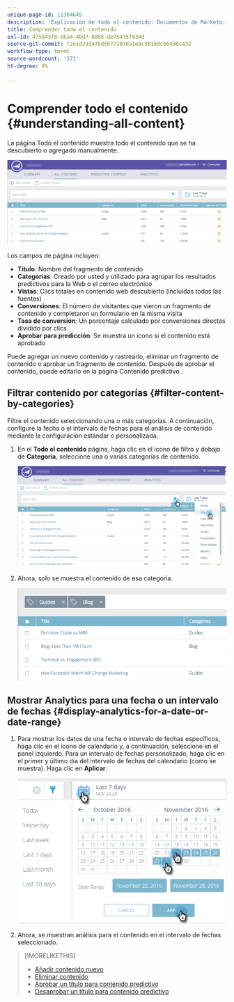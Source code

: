 ```yaml
---
unique-page-id: 11384645
description: 'Explicación de todo el contenido: Documentos de Marketo: Documentación del producto'
title: Comprender todo el contenido
exl-id: 475943f0-bba4-4bd7-8808-de75475f934d
source-git-commit: 72e1d29347bd5b77107da1e9c30169cb6490c432
workflow-type: tm+mt
source-wordcount: '271'
ht-degree: 0%

---
```


# Comprender todo el contenido {#understanding-all-content}

La página Todo el contenido muestra todo el contenido que se ha descubierto o agregado manualmente.

![](assets/image2017-10-3-9-3a4-3a56.png)

Los campos de página incluyen:

* **Título**: Nombre del fragmento de contenido
* **Categorías**: Creado por usted y utilizado para agrupar los resultados predictivos para la Web o el correo electrónico
* **Vistas**: Clics totales en contenido web descubierto (incluidas todas las fuentes)
* **Conversiones**: El número de visitantes que vieron un fragmento de contenido y completaron un formulario en la misma visita
* **Tasa de conversión**: Un porcentaje calculado por conversiones directas dividido por clics.
* **Aprobar para predicción**: Se muestra un icono si el contenido está aprobado

Puede agregar un nuevo contenido y rastrearlo, eliminar un fragmento de contenido o aprobar un fragmento de contenido. Después de aprobar el contenido, puede editarlo en la página Contenido predictivo .

## Filtrar contenido por categorías  {#filter-content-by-categories}

Filtre el contenido seleccionando una o más categorías. A continuación, configure la fecha o el intervalo de fechas para el análisis de contenido mediante la configuración estándar o personalizada.

1. En el **Todo el contenido** página, haga clic en el icono de filtro y debajo de **Categoría**, seleccione una o varias categorías de contenido.

   ![](assets/image2017-10-3-9-3a5-3a52.png)

1. Ahora, solo se muestra el contenido de esa categoría.

   ![](assets/image2017-10-3-9-3a6-3a23.png)

## Mostrar Analytics para una fecha o un intervalo de fechas {#display-analytics-for-a-date-or-date-range}

1. Para mostrar los datos de una fecha o intervalo de fechas específicos, haga clic en el icono de calendario y, a continuación, seleccione en el panel izquierdo. Para un intervalo de fechas personalizado, haga clic en el primer y último día del intervalo de fechas del calendario (como se muestra). Haga clic en **Aplicar**.

   ![](assets/all-content-calendar-filter-hands.png)

1. Ahora, se muestran análisis para el contenido en el intervalo de fechas seleccionado.

>[!MORELIKETHIS]
>
>* [Añadir contenido nuevo](/help/marketo/product-docs/predictive-content/working-with-all-content/add-new-content.md)
>* [Eliminar contenido](/help/marketo/product-docs/predictive-content/working-with-all-content/delete-content.md)
>* [Aprobar un título para contenido predictivo](/help/marketo/product-docs/predictive-content/working-with-all-content/approve-a-title-for-predictive-content.md)
>* [Desaprobar un título para contenido predictivo](/help/marketo/product-docs/predictive-content/working-with-all-content/unapprove-a-title-for-predictive-content.md)

